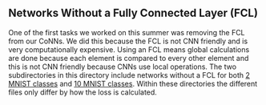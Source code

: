 ## Networks Without a Fully Connected Layer (FCL)

One of the first tasks we worked on this summer was removing the FCL from our CoNNs. We did this because the FCL is not CNN friendly and is very computationally expensive. Using an FCL means global calculations are done because each element is compared to every other element and this is not CNN friendly because CNNs use local operations. The two subdirectories in this directory include networks without a FCL for both [2 MNIST classes] and [10 MNIST classes]. Within these directories the different files only differ by how the loss is calculated. 

[2 MNIST classes]: https://docs.google.com/spreadsheets/d/1e_XAS9H61Q7nniCcwsgHAG-JApPW_IJv_6JAgzxbGMw/edit#gid=0

[10 MNIST classes]: https://docs.google.com/spreadsheets/d/1e_XAS9H61Q7nniCcwsgHAG-JApPW_IJv_6JAgzxbGMw/edit#gid=0
